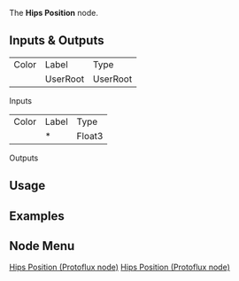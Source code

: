 <languages></languages> <translate> The **Hips Position** node.

## Inputs & Outputs

|       |          |          |
|-------|----------|----------|
| Color | Label    | Type     |
|       | UserRoot | UserRoot |

Inputs

|       |       |        |
|-------|-------|--------|
| Color | Label | Type   |
|       | \*    | Float3 |

Outputs

## Usage

## Examples

## Node Menu

</translate>

[Hips Position (Protoflux
node)](Category:Protoflux{{#translation:}} "wikilink") [Hips Position
(Protoflux
node)](Category:Protoflux:Users:User_Root{{#translation:}} "wikilink")